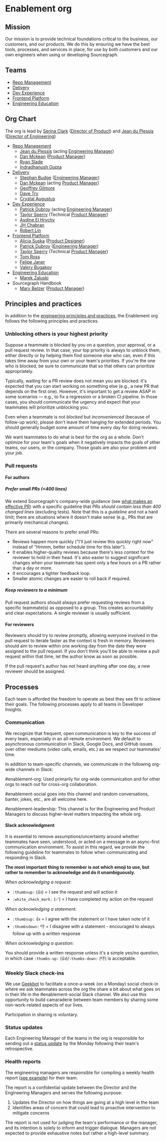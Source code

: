 # Enablement org

## Mission

Our mission is to provide technical foundations critical to the business, our customers, and our products. We do this by ensuring we have the best tools, processes, and services in place, for use by both customers and our own engineers when using or developing Sourcegraph.

## Teams

- [Repo Management](repo-management/index.md)
- [Delivery](delivery/index.md)
- [Dev Experience](dev-experience/index.md)
- [Frontend Platform](frontend-platform/index.md)
- [Engineering Education](engineering-education/index.md)

## Org Chart

The org is lead by [Serina Clark](../../company/team/index.md#serina-clark-her-she-hers) ([Director of Product](../../product/roles/index.md#director-of-product)) and [Jean du Plessis](../../company/team/index.md#jean-du-plessis-he-him) ([Director of Engineering](../roles.md#director-of-engineering))

- [Repo Management](repo-management/index.md)
  - [Jean du Plessis](../../company/team/index.md#jean-du-plessis-he-him) (acting [Engineering Manager](../roles.md#engineering-manager))
  - [Dan Mckean](../../company/team/index.md#dan-mckeen-he-him) ([Product Manager](../../product/roles/index.md#product-manager))
  - [Ryan Slade](../../company/team/index.md#ryan-slade-he-him)
  - [Indradhanush Gupta](../../company/team/index.md#indradhanush-gupta-he-him)
- [Delivery](delivery/index.md)
  - [Stephan Budge](../../company/team/index.md#stephan-budge-hehim) ([Engineering Manager](../roles.md#engineering-manager))
  - [Dan Mckean](../../company/team/index.md#dan-mckeen-he-him) (acting [Product Manager](../../product/roles/index.md#product-manager))
  - [Geoffrey Gilmore](../../company/team/index.md#geoffrey-gilmore)
  - [Dave Try](../../company/team/index.md#dave-try)
  - [Crystal Augustus](../../company/team/index.md#crystal-augustus)
- [Dev Experience](dev-experience/index.md)
  - [Patrick Dubroy](../../company/team/index.md#patrick-dubroy-he-him) (acting [Engineering Manager](../roles.md#engineering-manager))
  - [Taylor Sperry](../../company/team/index.md#taylor-sperry-sheher) (Technical [Product Manager](../../product/roles/index.md#product-manager))
  - [Asdine El Hrychy](../../company/team/index.md#asdine-el-hrychy)
  - [JH Chabran](../../company/team/index.md#jh-chabran-he-him)
  - [Robert Lin](../../company/team/index.md#robert-lin)
- [Frontend Platform](frontend-platform/index.md)
  - [Alicja Suska](../../company/team/index.md#alicja-suska-she-her) ([Product Designer](../../product/roles/index.md#product-designer))
  - [Patrick Dubroy](../../company/team/index.md#patrick-dubroy-he-him) ([Engineering Manager](../roles.md#engineering-manager))
  - [Taylor Sperry](../../company/team/index.md#taylor-sperry-sheher) (Technical [Product Manager](../../product/roles/index.md#product-manager))
  - [Tom Ross](../../company/team/index.md#tom-ross-he-him)
  - [Felipe Janer](../../company/team/index.md#felipe-janer-he-him)
  - [Valery Bugakov](../../company/team/index.md#valery-bugakov-he-him)
- [Engineering Education](engineering-education/index.md)
  - [Marek Zaluski](../../company/team/index.md#marek-zaluski)
- Sourcegraph Handbook
  - [Mary Belzer](../../company/team/index.md#mary-belzer-sheher) ([Product Manager](../../product/roles/index.md#product-manager))

## Principles and practices

In addition to the [engineering principles and practices](../principles-and-practices.md), the Enablement org follows the following principles and practices.

### Unblocking others is your highest priority

Suppose a teammate is blocked by you on a question, your approval, or a pull request review. In that case, your top priority is always to unblock them, either directly or by helping them find someone else who can, even if this takes time away from your own or your team's priorities. If you're the one who is blocked, be sure to communicate that so that others can prioritize appropriately.

Typically, waiting for a PR review does not mean you are blocked: it's expected that you can start working on something else (e.g., a new PR that depends on the first one). However, it's important to get a review ASAP in some scenarios — e.g., to fix a regression or a broken CI pipeline. In those cases, you should communicate the urgency and expect that your teammates will prioritize unblocking you.

Even when a teammate is not _blocked_ but _inconvenienced_ (because of follow-up work), please don't leave them hanging for extended periods. You should generally budget some amount of time every day for doing reviews.

We want teammates to do what is best for the org as a whole. Don't optimize for your team's goals when it negatively impacts the goals of other teams, our users, or the company. Those goals are also your problem and your job.

### Pull requests

#### For authors

##### Prefer small PRs (<400 lines)

We extend Sourcegraph's company-wide guidance (see [what makes an effective PR](https://docs.sourcegraph.com/dev/background-information/code_reviews#what-makes-an-effective-pull-request-pr)) with a specific guideline that _PRs should contain less than 400 changed lines_ (excluding tests). Note that this is a _guideline_ and not a hard limit; there are situations where it doesn't make sense (e.g., PRs that are primarily mechanical changes).

There are several reasons to prefer small PRs:

- Reviews happen more quickly ("I'll just review this quickly right now" instead of "Hmmm, better schedule time for this later").
- It enables higher-quality reviews because there's less context for the reviewer to hold in their head. It's also easier to suggest significant changes when your teammate has spent only a few hours on a PR rather than a day or more.
- It encourages a tighter feedback loop.
- Smaller atomic changes are easier to roll back if required.

##### Keep reviewers to a minimum

Pull request authors should always prefer requesting reviews from a specific teammate(s) as opposed to a group. This creates accountability and clear expectations. A single reviewer is usually sufficient.

#### For reviewers

Reviewers should try to review promptly, allowing everyone involved in the pull request to iterate faster as the context is fresh in memory. Reviewers should aim to review within one working day from the date they were assigned to the pull request. If you don't think you'll be able to review a pull request within that time, let the author know as soon as possible.

If the pull request's author has not heard anything after one day, a new reviewer should be assigned.

## Processes

Each team is afforded the freedom to operate as best they see fit to achieve their goals.
The following processes apply to all teams in Developer Insights.

### Communication

We recognize that frequent, open communication is key to the success of every team, especially in an all-remote environment.
We default to asynchronous communication in Slack, Google Docs, and GitHub issues over other mediums (video calls, emails, etc.) as we respect our teammates' time.

In addition to team-specific channels, we communicate in the following org-wide channels in Slack:

#enablement-org: Used primarily for org-wide communication and for other orgs to reach out for cross-org collaboration.

#enablement-social goes into this channel and random conversations, banter, jokes, etc., are all welcome here.

#enablement-leadership: This channel is for the Engineering and Product Managers to discuss higher-level matters impacting the whole org.

#### Slack acknowledgment

It is essential to remove assumptions/uncertainty around whether teammates have seen, understood, or acted on a message in an async-first communication environment.
To assist in this regard, we provide the following guideline for teammates to follow when communicating and responding in Slack.

**The most important thing to remember is not which emoji to use, but rather to remember to acknowledge and do it unambiguously.**

_When acknowledging a request:_

- `:thumbsup:` (👍) = I see the request and will action it
- `:white_check_mark:` (✅) = I have completed my action on the request

_When acknowledging a statement:_

- `:thumbsup:` 👍 = I agree with the statement or I have taken note of it
- `:thumbsdown:` 👎 = I disagree with a statement - encouraged to always follow up with a written response

_When acknowledging a question:_

You should provide a written response unless it's a simple yes/no question, in which case `:thumbs-up:` (👍)/`:thumbs-down:` (👎) is acceptable.

### Weekly Slack check-ins

We use [Geekbot](https://geekbot.com/) to facilitate a once-a-week (on a Monday) social check-in where we ask teammates across the org the share a bit about what goes on in their life in the #enablement-social Slack channel. We also use this opportunity to build camaraderie between team members by sharing some non-work-related aspects of our lives.

Participation in sharing is voluntary.

### Status updates

Each Engineering Manager of the teams in the org is responsible for sending out a [status update](../engineering-management.md#status-updates) by the Monday following their team's retrospective.

### Health reports

The engineering managers are responsible for compiling a weekly health report ([see example](https://docs.google.com/spreadsheets/d/1PnRPydNYLF2Als3KpVuIYO8dXeqckp_sbowVkvkdkeE/edit)) for their team.

The report is a confidential update between the Director and the Engineering Managers and serves the following purpose:

1. Updates the Director on how things are going at a high level in the team
1. Identifies areas of concern that could lead to proactive intervention to mitigate concerns

The report is not used for judging the team's performance or the manager, and its intention is solely to inform and trigger dialogue. Managers are not expected to provide exhaustive notes but rather a high-level summary.

